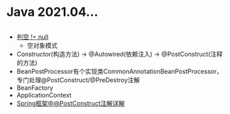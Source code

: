 
# Java 2021.04...

## 

- [判空 != null](https://mp.weixin.qq.com/s/B0g1zjRtTJtF3zb90YRS1g)
    - 空对象模式
- Constructor(构造方法) -> @Autowired(依赖注入) -> @PostConstruct(注释的方法)
- BeanPostProcessor有个实现类CommonAnnotationBeanPostProcessor，专门处理@PostConstruct/@PreDestroy注解
- BeanFactory
- ApplicationContext
- [Spring框架中@PostConstruct注解详解](https://cloud.tencent.com/developer/article/1588212)


